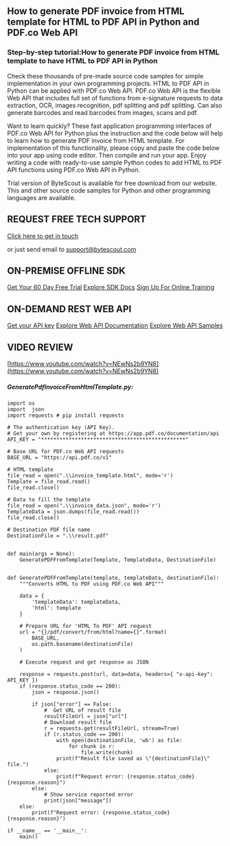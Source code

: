 ## How to generate PDF invoice from HTML template for HTML to PDF API in Python and PDF.co Web API

### Step-by-step tutorial:How to generate PDF invoice from HTML template to have HTML to PDF API in Python

Check these thousands of pre-made source code samples for simple implementation in your own programming projects. HTML to PDF API in Python can be applied with PDF.co Web API. PDF.co Web API is the flexible Web API that includes full set of functions from e-signature requests to data extraction, OCR, images recognition, pdf splitting and pdf splitting. Can also generate barcodes and read barcodes from images, scans and pdf.

Want to learn quickly? These fast application programming interfaces of PDF.co Web API for Python plus the instruction and the code below will help to learn how to generate PDF invoice from HTML template. For implementation of this functionality, please copy and paste the code below into your app using code editor. Then compile and run your app. Enjoy writing a code with ready-to-use sample Python codes to add HTML to PDF API functions using PDF.co Web API in Python.

Trial version of ByteScout is available for free download from our website. This and other source code samples for Python and other programming languages are available.

## REQUEST FREE TECH SUPPORT

[Click here to get in touch](https://bytescout.zendesk.com/hc/en-us/requests/new?subject=PDF.co%20Web%20API%20Question)

or just send email to [support@bytescout.com](mailto:support@bytescout.com?subject=PDF.co%20Web%20API%20Question) 

## ON-PREMISE OFFLINE SDK 

[Get Your 60 Day Free Trial](https://bytescout.com/download/web-installer?utm_source=github-readme)
[Explore SDK Docs](https://bytescout.com/documentation/index.html?utm_source=github-readme)
[Sign Up For Online Training](https://academy.bytescout.com/)


## ON-DEMAND REST WEB API

[Get your API key](https://pdf.co/documentation/api?utm_source=github-readme)
[Explore Web API Documentation](https://pdf.co/documentation/api?utm_source=github-readme)
[Explore Web API Samples](https://github.com/bytescout/ByteScout-SDK-SourceCode/tree/master/PDF.co%20Web%20API)

## VIDEO REVIEW

[https://www.youtube.com/watch?v=NEwNs2b9YN8](https://www.youtube.com/watch?v=NEwNs2b9YN8)




<!-- code block begin -->

##### **GeneratePdfInvoiceFromHtmlTemplate.py:**
    
```
import os
import  json
import requests # pip install requests

# The authentication key (API Key).
# Get your own by registering at https://app.pdf.co/documentation/api
API_KEY = "***********************************************"

# Base URL for PDF.co Web API requests
BASE_URL = "https://api.pdf.co/v1"

# HTML template
file_read = open(".\\invoice_template.html", mode='r')
Template = file_read.read()
file_read.close()

# Data to fill the template
file_read = open(".\\invoice_data.json", mode='r')
TemplateData = json.dumps(file_read.read())
file_read.close()

# Destination PDF file name
DestinationFile = ".\\result.pdf"


def main(args = None):
    GeneratePDFFromTemplate(Template, TemplateData, DestinationFile)


def GeneratePDFFromTemplate(template, templateData, destinationFile):
    """Converts HTML to PDF using PDF.co Web API"""

    data = {
        'templateData': templateData,
        'html': template
    }

    # Prepare URL for 'HTML To PDF' API request
    url = "{}/pdf/convert/from/html?name={}".format(
        BASE_URL,
        os.path.basename(destinationFile)
    )

    # Execute request and get response as JSON

    response = requests.post(url, data=data, headers={ "x-api-key": API_KEY })
    if (response.status_code == 200):
        json = response.json()

        if json["error"] == False:
            #  Get URL of result file
            resultFileUrl = json["url"]            
            # Download result file
            r = requests.get(resultFileUrl, stream=True)
            if (r.status_code == 200):
                with open(destinationFile, 'wb') as file:
                    for chunk in r:
                        file.write(chunk)
                print(f"Result file saved as \"{destinationFile}\" file.")
            else:
                print(f"Request error: {response.status_code} {response.reason}")
        else:
            # Show service reported error
            print(json["message"])
    else:
        print(f"Request error: {response.status_code} {response.reason}")

if __name__ == '__main__':
    main()
```

<!-- code block end -->